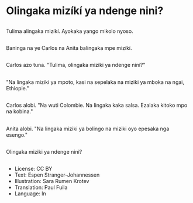 # Olingaka mizíkí ya ndenge nini?

##
Tulima alingaka mizíkí. Ayokaka yango mikolo nyoso.

##
Baninga na ye Carlos na Anita balingaka mpe mizíkí.

##
Carlos azo tuna. "Tulima, olingaka miziki ya ndenge nini?"

##
"Na lingaka miziki ya mpoto, kasi na sepelaka na miziki ya mboka na ngai, Ethiopie."

##
Carlos alobi. "Na wuti Colombie. Na lingaka kaka salsa. Ezalaka kitoko mpo na kobina."

##
Anita alobi. "Na lingaka miziki ya bolingo na miziki oyo epesaka nga esengo."

##
Olingaka miziki ya ndenge nini?

##
* License: CC BY
* Text: Espen Stranger-Johannessen
* Illustration: Sara Rumen Krotev
* Translation: Paul Fuila
* Language: ln
